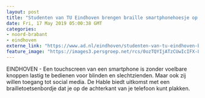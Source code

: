 ```yaml
---
layout: post
title: "Studenten van TU Eindhoven brengen braille smartphonehoesje op de markt"
date: Fri, 17 May 2019 05:00:38 GMT
categories: 
- noord-brabant 
- eindhoven 
externe_link: "https://www.ad.nl/eindhoven/studenten-van-tu-eindhoven-brengen-braille-smartphonehoesje-op-de-markt~a61dfebd/"
feature_image: "https://images3.persgroep.net/rcs/0ozTQYIjATzCUwIcIFX-8U1yoYI/diocontent/147463652/_fitwidth/400/?appId=21791a8992982cd8da851550a453bd7f&quality=0.7"
---
```


EINDHOVEN - Een touchscreen van een smartphone is zonder voelbare knoppen lastig te bedienen voor blinden en slechtzienden. Maar ook zij willen toegang tot social media. De Hable biedt uitkomst met een brailletoetsenbordje dat je op de achterkant van je telefoon kunt plakken.
